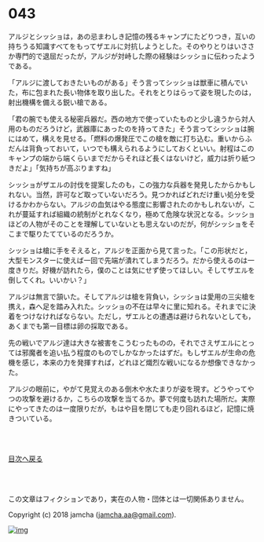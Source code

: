 # 043

アルジとシッショは，あの忌まわしき記憶の残るキャンプにたどりつき，互いの持ちうる知識すべてをもってザエルに対抗しようとした。そのやりとりはいささか専門的で退屈だったが，アルジが対峙した際の経験はシッショに伝わったようである。  

「アルジに渡しておきたいものがある」そう言ってシッショは獣車に積んでいた，布に包まれた長い物体を取り出した。それをとりはらって姿を現したのは，射出機構を備える鋭い槍である。  

「君の腕でも使える秘密兵器だ。西の地方で使っていたものと少し違うから対人用のものだろうけど，武器庫にあったのを持ってきた」そう言ってシッショは腕にはめて，構えを見せる。「燃料の爆発圧でこの槍を敵に打ち込む。重いからふだんは背負っておいて，いつでも構えられるようにしておくといい。射程はこのキャンプの端から端くらいまでだからそれほど長くはないけど，威力は折り紙つきだよ」「気持ちが高ぶりますね」  

シッショがザエルの討伐を提案したのも，この強力な兵器を発見したからかもしれない。当然，許可など取っていないだろう。見つかればどれだけ重い処分を受けるかわからない。アルジの血気はやる態度に影響されたのかもしれないが，これが蔓延すれば組織の統制がとれなくなり，極めて危険な状況となる。シッショほどの人物がそのことを理解していないとも思えないのだが，何がシッショをそこまで駆りたてているのだろうか。  

シッショは槍に手をそえると，アルジを正面から見て言った。「この形状だと，大型モンスターに使えば一回で先端が潰れてしまうだろう。だから使えるのは一度きりだ。好機が訪れたら，僕のことは気にせず使ってほしい。そしてザエルを倒してくれ。いいかい？」  

アルジは無言で頷いた。そしてアルジは槍を背負い，シッショは愛用の三尖槍を携え，森へ足を踏み入れた。シッショの不在は早々に里に知れる。それまでに決着をつけなければならない。ただし，ザエルとの遭遇は避けられないとしても，あくまでも第一目標は卵の採取である。  

先の戦いでアルジ達は大きな被害をこうむったものの，それでさえザエルにとっては邪魔者を追い払う程度のものでしかなかったはずだ。もしザエルが生命の危機を感じ，本来の力を発揮すれば，どれほど熾烈な戦いになるか想像できなかった。  

アルジの眼前に，やがて見覚えのある倒木や水たまりが姿を現す。どうやってやつの攻撃を避けるか，こちらの攻撃を当てるか。夢で何度も訪れた場所だ。実際にやってきたのは一度限りだが，もはや目を閉じても走り回れるほど，記憶に焼きついている。  

<br>  
<br>  

[目次へ戻る](https://github.com/jamcha-aa/OblivionReports/blob/master/README.md)  

<br>  
<br>  

この文章はフィクションであり，実在の人物・団体とは一切関係ありません。  

Copyright (c) 2018 jamcha (jamcha.aa@gmail.com).  

[![img](http://i.creativecommons.org/l/by-nc-sa/4.0/88x31.png)](http://creativecommons.org/licenses/by-nc-sa/4.0/deed)